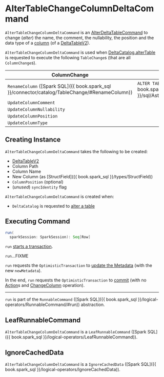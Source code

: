 # AlterTableChangeColumnDeltaCommand

`AlterTableChangeColumnDeltaCommand` is an [AlterDeltaTableCommand](AlterDeltaTableCommand.md) to change (_alter_) the name, the comment, the nullability, the position and the data type of a [column](#columnName) (of a [DeltaTableV2](#table)).

`AlterTableChangeColumnDeltaCommand` is used when [DeltaCatalog.alterTable](../../DeltaCatalog.md#alterTable) is requested to execute the following `TableChange`s (that are all `ColumnChange`s).

ColumnChange | SQL
-------------|----------
 `RenameColumn` ([Spark SQL]({{ book.spark_sql }}/connector/catalog/TableChange/#RenameColumn)) | `ALTER TABLE RENAME COLUMN` ([Spark SQL]({{ book.spark_sql }}/sql/AstBuilder#visitRenameTableColumn))
 `UpdateColumnComment` |
 `UpdateColumnNullability` |
 `UpdateColumnPosition` |
 `UpdateColumnType` |

## Creating Instance

`AlterTableChangeColumnDeltaCommand` takes the following to be created:

* <span id="table"> [DeltaTableV2](../../DeltaTableV2.md)
* <span id="columnPath"> Column Path
* <span id="columnName"> Column Name
* <span id="newColumn"> New Column (as [StructField]({{ book.spark_sql }}/types/StructField))
* <span id="colPosition"> `ColumnPosition` (optional)
* <span id="syncIdentity"> (_unused_) `syncIdentity` flag

`AlterTableChangeColumnDeltaCommand` is created when:

* `DeltaCatalog` is requested to [alter a table](../../DeltaCatalog.md#alterTable)

## <span id="run"> Executing Command

```scala
run(
  sparkSession: SparkSession): Seq[Row]
```

`run` [starts a transaction](AlterDeltaTableCommand.md#startTransaction).

`run`...FIXME

`run` requests the `OptimisticTransaction` to [update the Metadata](../../OptimisticTransactionImpl.md#updateMetadata) (with the new `newMetadata`).

In the end, `run` requests the `OptimisticTransaction` to [commit](../../OptimisticTransactionImpl.md#commit) (with no [Action](../../Action.md)s and [ChangeColumn](../../Operation.md#ChangeColumn) operation).

---

`run` is part of the `RunnableCommand` ([Spark SQL]({{ book.spark_sql }}/logical-operators/RunnableCommand/#run)) abstraction.

## <span id="LeafRunnableCommand"> LeafRunnableCommand

`AlterTableChangeColumnDeltaCommand` is a `LeafRunnableCommand` ([Spark SQL]({{ book.spark_sql }}/logical-operators/LeafRunnableCommand)).

## <span id="IgnoreCachedData"> IgnoreCachedData

`AlterTableChangeColumnDeltaCommand` is a `IgnoreCachedData` ([Spark SQL]({{ book.spark_sql }}/logical-operators/IgnoreCachedData)).
